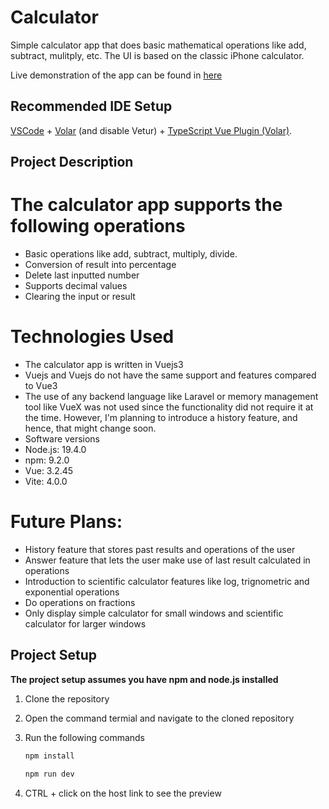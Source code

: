 # Calculator

Simple calculator app that does basic mathematical operations like add, subtract, mulitply, etc. The UI is based on the classic iPhone calculator.

Live demonstration of the app can be found in [here](https://xcalc.vercel.app)


## Recommended IDE Setup

[VSCode](https://code.visualstudio.com/) + [Volar](https://marketplace.visualstudio.com/items?itemName=Vue.volar) (and disable Vetur) + [TypeScript Vue Plugin (Volar)](https://marketplace.visualstudio.com/items?itemName=Vue.vscode-typescript-vue-plugin).

## Project Description

# The calculator app supports the following operations

- Basic operations like add, subtract, multiply, divide.
- Conversion of result into percentage
- Delete last inputted number
- Supports decimal values
- Clearing the input or result

# Technologies Used

- The calculator app is written in Vuejs3
- Vuejs and Vuejs do not have the same support and features compared to Vue3
- The use of any backend language like Laravel or memory management tool like VueX was not used since the functionality did not require it at the time. However, I'm planning to introduce a history feature, and hence, that might change soon. 
- Software versions
- Node.js: 19.4.0
- npm: 9.2.0
- Vue: 3.2.45
- Vite: 4.0.0

# Future Plans:

 - History feature that stores past results and operations of the user
 - Answer feature that lets the user make use of last result calculated in operations
 - Introduction to scientific calculator features like log, trignometric and exponential operations
 - Do operations on fractions
 - Only display simple calculator for small windows and scientific calculator for larger windows


## Project Setup

**The project setup assumes you have npm and node.js installed**



1. Clone the repository 
2. Open the command termial and navigate to the cloned repository
3. Run the following commands 
   
    ```sh
    npm install
    ```
     ```sh  
    npm run dev
    ```
4. CTRL + click on the host link to see the preview 


